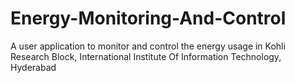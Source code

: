 # Energy-Monitoring-And-Control
A user application to monitor and control the energy usage in Kohli Research Block, International Institute Of Information Technology, Hyderabad
